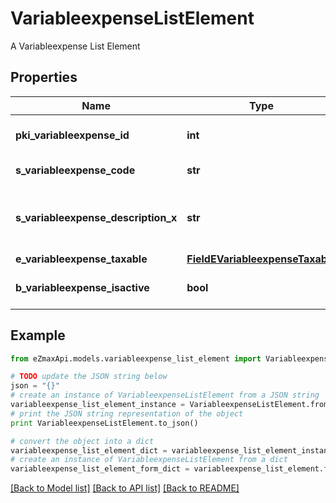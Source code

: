 # VariableexpenseListElement

A Variableexpense List Element

## Properties

Name | Type | Description | Notes
------------ | ------------- | ------------- | -------------
**pki_variableexpense_id** | **int** | The unique ID of the Variableexpense | 
**s_variableexpense_code** | **str** | The code of the Variableexpense | [optional] 
**s_variableexpense_description_x** | **str** | The description of the Variableexpense in the language of the requester | [optional] 
**e_variableexpense_taxable** | [**FieldEVariableexpenseTaxable**](FieldEVariableexpenseTaxable.md) |  | [optional] 
**b_variableexpense_isactive** | **bool** | Whether the variableexpense is active or not | [optional] 

## Example

```python
from eZmaxApi.models.variableexpense_list_element import VariableexpenseListElement

# TODO update the JSON string below
json = "{}"
# create an instance of VariableexpenseListElement from a JSON string
variableexpense_list_element_instance = VariableexpenseListElement.from_json(json)
# print the JSON string representation of the object
print VariableexpenseListElement.to_json()

# convert the object into a dict
variableexpense_list_element_dict = variableexpense_list_element_instance.to_dict()
# create an instance of VariableexpenseListElement from a dict
variableexpense_list_element_form_dict = variableexpense_list_element.from_dict(variableexpense_list_element_dict)
```
[[Back to Model list]](../README.md#documentation-for-models) [[Back to API list]](../README.md#documentation-for-api-endpoints) [[Back to README]](../README.md)


